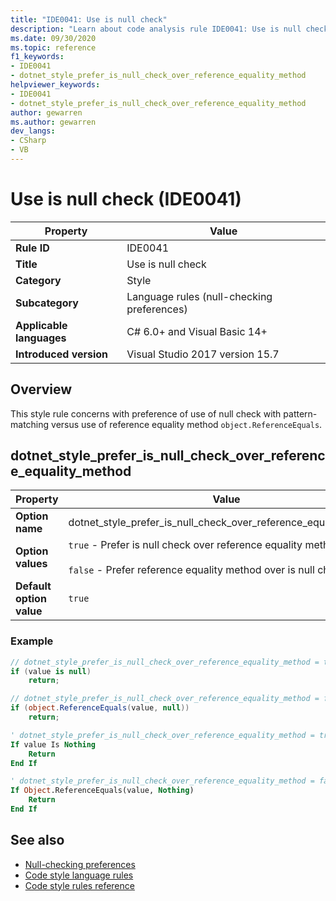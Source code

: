 ```yaml
---
title: "IDE0041: Use is null check"
description: "Learn about code analysis rule IDE0041: Use is null check"
ms.date: 09/30/2020
ms.topic: reference
f1_keywords:
- IDE0041
- dotnet_style_prefer_is_null_check_over_reference_equality_method
helpviewer_keywords:
- IDE0041
- dotnet_style_prefer_is_null_check_over_reference_equality_method
author: gewarren
ms.author: gewarren
dev_langs:
- CSharp
- VB
---
```

# Use is null check (IDE0041)

|Property|Value|
|-|-|
| **Rule ID** | IDE0041 |
| **Title** | Use is null check |
| **Category** | Style |
| **Subcategory** | Language rules (null-checking preferences) |
| **Applicable languages** | C# 6.0+ and Visual Basic 14+ |
| **Introduced version** | Visual Studio 2017 version 15.7 |

## Overview

This style rule concerns with preference of use of null check with pattern-matching versus use of reference equality method `object.ReferenceEquals`.

## dotnet_style_prefer_is_null_check_over_reference_equality_method

|Property|Value|
|-|-|
| **Option name** | dotnet_style_prefer_is_null_check_over_reference_equality_method
| **Option values** | `true` - Prefer is null check over reference equality method<br /><br />`false` - Prefer reference equality method over is null check |
| **Default option value** | `true` |

### Example

```csharp
// dotnet_style_prefer_is_null_check_over_reference_equality_method = true
if (value is null)
    return;

// dotnet_style_prefer_is_null_check_over_reference_equality_method = false
if (object.ReferenceEquals(value, null))
    return;
```

```vb
' dotnet_style_prefer_is_null_check_over_reference_equality_method = true
If value Is Nothing
    Return
End If

' dotnet_style_prefer_is_null_check_over_reference_equality_method = false
If Object.ReferenceEquals(value, Nothing)
    Return
End If
```

## See also

- [Null-checking preferences](null-checking-preferences.md)
- [Code style language rules](language-rules.md)
- [Code style rules reference](index.md)
